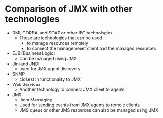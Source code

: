 # Comparison of JMX with other technologies

- RMI, CORBA, and SOAP or other IPC technologies
  - These are technologies that can be used
    - to manage resources remotely
    - to connect the managemenet client and the managed resources
- EJB (Business Logic)
  - Can be managed using JMX
- Jini and JNDI
  - used for JMX agent discovery
- SNMP
  - closest in functionality to JMX
- Web Services
  - Another technology to connect JMX client to agents
- JMS
  - Java Messaging
  - Used for sending events from JMX agents to remote clients
  - JMS queue or other JMS resources can also be managed using JMX
